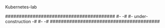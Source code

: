 Kubernetes-lab

########################################
#-                                    -#
#-        under-construction          -#
#-                                    -#
########################################